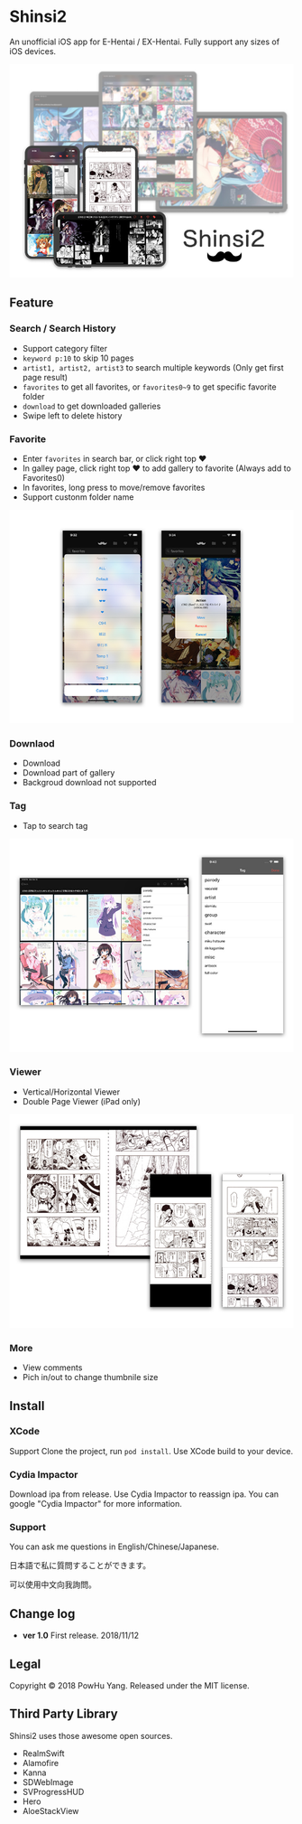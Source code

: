 # Shinsi2

An unofficial iOS app for E-Hentai / EX-Hentai. Fully support any sizes of iOS devices.


![](Screenshots/top.jpg)




## Feature

### Search / Search History
* Support category filter
* `keyword p:10` to skip 10 pages
* `artist1, artist2, artist3` to search multiple keywords (Only get first page result)
* `favorites` to get all favorites, or `favorites0~9` to get specific favorite folder
* `download` to get downloaded galleries
* Swipe left to delete history

### Favorite
* Enter `favorites` in search bar, or click right top ❤︎
* In galley page, click right top ❤︎ to add gallery to favorite (Always add to Favorites0)
* In favorites, long press to move/remove favorites
* Support custonm folder name

![](Screenshots/f02.jpg)

### Downlaod
* Download
* Download part of gallery
* Backgroud download not supported

### Tag
* Tap to search tag

![](Screenshots/f03.jpg)

### Viewer

* Vertical/Horizontal Viewer
* Double Page Viewer (iPad only)

![](Screenshots/f04.jpg)

### More

* View comments
* Pich in/out to change thumbnile size

## Install

### XCode

Support 
Clone the project, run `pod install`. Use XCode build to your device.


### Cydia Impactor

Download ipa from release. Use Cydia Impactor to reassign ipa.
You can google "Cydia Impactor" for more information.

### Support

You can ask me questions in English/Chinese/Japanese.

日本語で私に質問することができます。

可以使用中文向我詢問。

## Change log

* **ver 1.0** First release. 2018/11/12

## Legal

Copyright © 2018 PowHu Yang. Released under the MIT license.

## Third Party Library

Shinsi2 uses those awesome open sources.

* RealmSwift
* Alamofire
* Kanna
* SDWebImage
* SVProgressHUD
* Hero
* AloeStackView